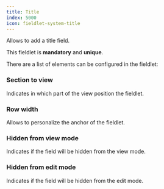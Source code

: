 ```yaml
---
title: Title
index: 5000
icon: fieldlet-system-title
---
```


Allows to add a title field.

This fieldlet is **mandatory** and **unique**.

There are a list of elements can be configured in the fieldlet:


### Section to view

Indicates in which part of the view position the fieldlet.


### Row width

Allows to personalize the anchor of the fieldlet.


### Hidden from view mode

Indicates if the field will be hidden from the view mode.


### Hidden from edit mode

Indicates if the field will be hidden from the edit mode.